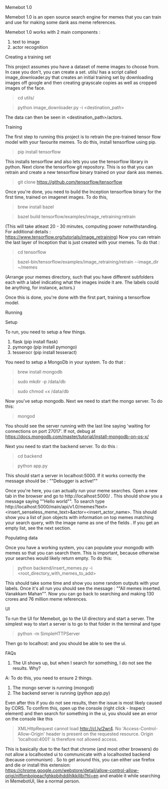 Memebot 1.0

Memebot 1.0 is an open source search engine for memes that you can train and use for making some dank ass meme references. 

Memebot 1.0 works with 2 main components : 
1. text to image 
2. actor recognition 

Creating a training set

This project assumes you have a dataset of meme images to choose from. In case you don't, you can create a set.
utils/ has a script called image_downloader.py that creates an initial training set by downloading images off google and then creating grayscale copies as well as cropped images of the face.

>cd utils/

>python image_downloader.py -i <destination_path>

The data can then be seen in <destination_path>/actors.

Training

The first step to running this project is to retrain the pre-trained tensor flow model with your favourite memes. To do this, install tensorflow using pip. 

>pip install tensorflow

This installs tensorflow and also lets you use the tensorflow library in python. 
Next clone the tensorflow git repository. This is so that you can retrain and create a new tensorflow binary trained on your dank ass memes. 

>git clone https://github.com/tensorflow/tensorflow

Once you're done, you need to build the Inception tensorflow binary for the first time, trained on imagenet images. To do this, 

>brew install bazel

>bazel build tensorflow/examples/image_retraining:retrain

(This will take atleast 20 - 30 minutes, computing power notwithstanding. For additional details : https://www.tensorflow.org/tutorials/image_retraining)
Now you can retrain the last layer of Inception that is just created with your memes. To do that : 

>cd tensorflow

>bazel-bin/tensorflow/examples/image_retraining/retrain --image_dir ~/memes

(Arrange your memes directory, such that you have different subfolders each with a label indicating what the images inside it are. The labels could be anything, for instance, actors.) 

Once this is done, you're done with the first part, training a tensorflow model. 

Running

Setup

To run, you need to setup a few things. 

1. flask (pip install flask)
2. pymongo (pip install pymongo)
3. tesserocr (pip install tesseract)

You need to setup a MongoDb in your system. To do that : 

>brew install mongodb

>sudo mkdir -p /data/db

>sudo chmod +x /data/db

Now you've setup mongodb. Next we need to start the mongo server. To do this:

>mongod

You should see the server running with the last line saying 'waiting for connections on port 27017'. If not, debug at https://docs.mongodb.com/master/tutorial/install-mongodb-on-os-x/

Next you need to start the backend server. To do this : 

>cd backend

>python app.py

This should start a server in localhost:5000. If it works correctly the message should be : ""Debugger is active!""

Once you're here, you can actually run your meme searches. Open a new tab in the browser and go to http://localhost:5000/ . This should show you a message saying ""Hello world"". To search type http://localhost:5000/main/api/v1.0/memes?text=<insert_senseless_meme_text>&actor=<insert_actor_name>. This should show you a list of json objects with information on top memes matching your search query, with the image name as one of the fields . If you get an empty list, see the next section. 

Populating data

Once you have a working system, you can populate your mongodb with memes so that you can search them. This is important, because otherwise your searches would likely return empty. To do this: 

>python backend/insert_memes.py -i <root_directory_with_memes_to_add>

This should take some time and show you some random outputs with your labels. Once it's all run you should see the message : ""All memes inserted. Vanakkam Mahan"". 
Now you can go back to searching and making 130 crores and 76 million meme references.

UI

To run the UI for Memebot, go to the UI directory and start a server. The simplest way to start a server is to go to that folder in the terminal and type
> python -m SimpleHTTPServer <port>

Then go to localhost:<port> and you should be able to see the ui. 


FAQs
1. The UI shows up, but when I search for something, I do not see the results. Why?

A: To do this, you need to ensure 2 things.
1. The mongo server is running (mongod)
2. The backend server is running (python app.py)

Even after this if you do not see results, then the issue is most likely caused by CORS. To confirm this, open up the console (right click - Inspect element) and then search for something in the ui, you should see an error on the console like this 
> XMLHttpRequest cannot load http://cl.ly/2wr4. No 'Access-Control-Allow-Origin' header is present on the requested resource. Origin 'localhost:4001' is therefore not allowed access.

This is basically due to the fact that chrome (and most other browsers) do not allow a localhosted ui to communicate with a localhosted backend (because communism) . So to get around this, you can either use firefox and die or install this extension: https://chrome.google.com/webstore/detail/allow-control-allow-origi/nlfbmbojpeacfghkpbjhddihlkkiljbi?hl=en and enable it while searching in MemebotUI, like a normal person. 

